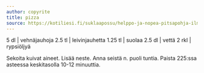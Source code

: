 ```yaml
---
author: copyrite
title: pizza
source: https://kotiliesi.fi/suklaapossu/helppo-ja-nopea-pitsapohja-ilman-hiivaa/
---
```


5 dl | vehnäjauhoja
2.5 tl | leivinjauhetta
1.25 tl | suolaa
2.5 dl | vettä
2 rkl | rypsiöljyä

Sekoita kuivat aineet. Lisää neste. Anna seistä n. puoli tuntia. Paista 225:ssa asteessa keskitasolla 10-12 minuuttia.
